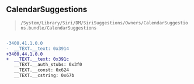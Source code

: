 ## CalendarSuggestions

> `/System/Library/Siri/DM/SiriSuggestions/Owners/CalendarSuggestions.bundle/CalendarSuggestions`

```diff

-3400.41.1.0.0
-  __TEXT.__text: 0x3914
+3400.44.1.0.0
+  __TEXT.__text: 0x391c
   __TEXT.__auth_stubs: 0x3f0
   __TEXT.__const: 0x624
   __TEXT.__cstring: 0x67b

```
